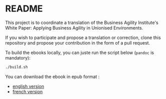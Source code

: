 # README

This project is to coordinate a translation of the Business Agility Institute's White Paper: Applying Business Agility in Unionised Environments.

If you wish to participate and propose a translation or correction, clone this repository and propose your contribution in the form of a pull request.

To build the ebooks locally, you can juste run the script below (`pandoc` is mandatory):

```bash
./build.sh
```

You can download the ebook in epub format :
- [english version](https://github.com/Winael/applying-business-agility-in-unionised-environments/raw/master/build/white_paper_applying_business_agility_in_unionised_environments_en.epub)
- [french version](https://github.com/Winael/applying-business-agility-in-unionised-environments/raw/master/build/papier_blanc_mise_en_%C5%93uvre_de_lentreprise_agile_dans_les_environnements_syndiques_fr.epub)
